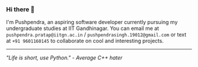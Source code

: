 ### Hi there 👋

I'm Pushpendra, an aspiring software developer currently pursuing my undergraduate studies at IIT Gandhinagar.
You can email me at `pushpendra.pratap@iitgn.ac.in` / `pushpendrasingh.19012@gmail.com` or text at `+91 9601160145` to collaborate on cool and interesting projects.

<!--
<p>&nbsp;<img align="center" src="https://github-readme-stats.vercel.app/api?username=pps-19012&show_icons=true&locale=en" alt="pps-19012" /></p>

<p align="left"> <img src="https://komarev.com/ghpvc/?username=pps-19012&label=Profile%20views&color=0e75b6&style=flat" alt="pps-19012" /> </p>
-->
---

_"Life is short, use Python." - Average C++ hater_

<!--
**pps-19012/pps-19012** is a ✨ _special_ ✨ repository because its `README.md` (this file) appears on your GitHub profile.

Here are some ideas to get you started:

- 🔭 I’m currently working on ...
- 🌱 I’m currently learning ...
- 👯 I’m looking to collaborate on ...
- 🤔 I’m looking for help with ...
- 💬 Ask me about ...
- 📫 How to reach me: ...
- 😄 Pronouns: ...
- ⚡ Fun fact: ...
-->
